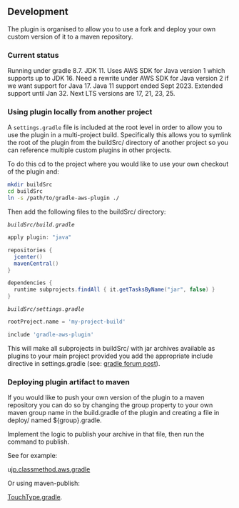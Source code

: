 ## Development

The plugin is organised to allow you to use a fork and deploy your own custom version of it
to a maven repository.

### Current status

Running under gradle 8.7. JDK 11.
Uses AWS SDK for Java version 1 which supports up to JDK 16.
Need a rewrite under AWS SDK for Java version 2 if we want support for Java 17.
Java 11 support ended Sept 2023. Extended support until Jan 32.
Next LTS versions are 17, 21, 23, 25.

### Using plugin locally from another project

A `settings.gradle` file is included at the root level in order to allow you to use the plugin
in a multi-project build. Specifically this allows you to symlink the root of the plugin
from the buildSrc/ directory of another project so you can reference multiple custom plugins
in other projects.

To do this cd to the project where you would like to use your own checkout of the plugin and:

```bash
mkdir buildSrc
cd buildSrc
ln -s /path/to/gradle-aws-plugin ./
```

Then add the following files to the buildSrc/ directory:

_`buildSrc/build.gradle`_
```groovy
apply plugin: "java"

repositories {
  jcenter()
  mavenCentral()
}

dependencies {
  runtime subprojects.findAll { it.getTasksByName("jar", false) }
}

```
_`buildSrc/settings.gradle`_
```groovy
rootProject.name = 'my-project-build'

include 'gradle-aws-plugin'
```

This will make all subprojects in buildSrc/ 
with jar archives available as plugins to your main project provided you add the appropriate include
directive in settings.gradle (see: [gradle forum post](http://forums.gradle.org/gradle/topics/is_it_possible_to_create_a_multi_project_setup_for_plugins_in_the_buildsrc_directory)).

### Deploying plugin artifact to maven

If you would like to push your own version of the plugin to a maven repository you can do so
by changing the group property to your own maven group name in the build.gradle of the plugin
and creating a file in deploy/ named ${group}.gradle. 

Implement the logic to publish your archive in that file, then run the command to publish.

See for example:

u[jp.classmethod.aws.gradle](deploy/jp.classmethod.aws.gradle) 

Or using maven-publish:
 
[TouchType.gradle](deploy/TouchType.gradle).
